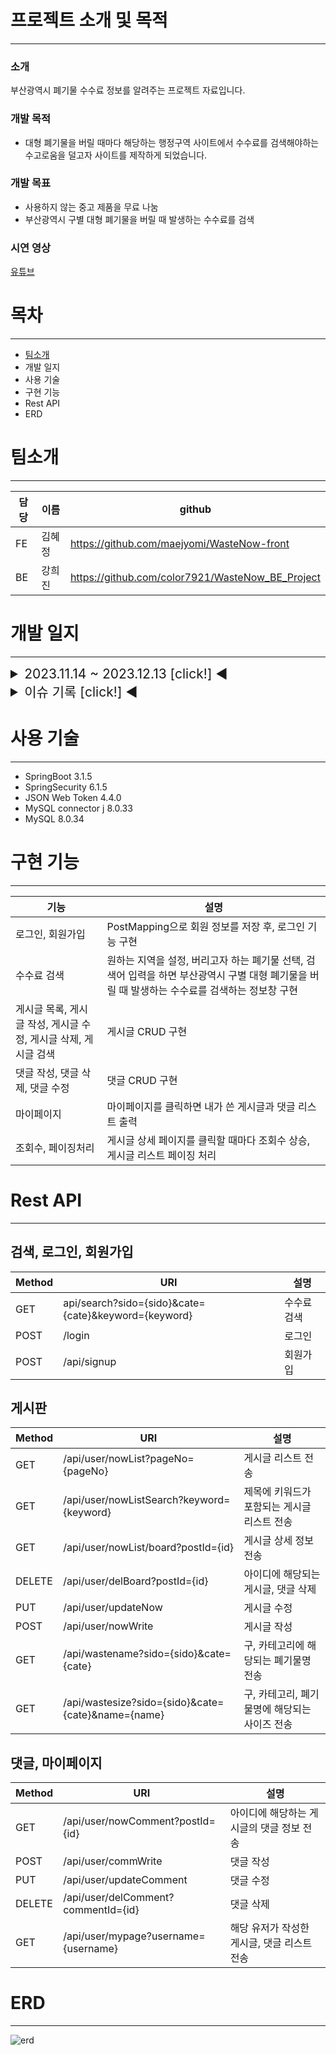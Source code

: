 # 프로젝트 소개 및 목적
---
### 소개
부산광역시 폐기물 수수료 정보를 알려주는 프로젝트 자료입니다.

### 개발 목적
- 대형 폐기물을 버릴 때마다 해당하는 행정구역 사이트에서 수수료를 검색해야하는 수고로움을 덜고자 사이트를 제작하게 되었습니다.

### 개발 목표
- 사용하지 않는 중고 제품을 무료 나눔
- 부산광역시 구별 대형 폐기물을 버릴 때 발생하는 수수료를 검색

### 시연 영상
[유튜브](https://www.youtube.com/watch?v=qFSmtGsdRBI)

# 목차
---
- [팀소개](팀소개)
- 개발 일지
- 사용 기술
- 구현 기능
- Rest API
- ERD

# 팀소개
---
|담당|이름|github|
|------|---|---|
|FE|김혜정|https://github.com/maejyomi/WasteNow-front|
|BE|강희진|https://github.com/color7921/WasteNow_BE_Project|

# 개발 일지
---
<details>
  <summary style="font-size: 1.5em;">2023.11.14 ~ 2023.12.13 [click!] ◀</summary>
  <div>
  <p><span style="font-size: larger;"><1주차></span></p>
  <p>- [방향성 설정] 메인 화면, 로그인 화면 구성</p>
  <p>- Rest API 상세 목록 작성</p>
  <p>- [데이터 삽입]csv파일 데이터를 MYSQL로 Import하기, React & SpringBoot local 연결</p>
  <p>- [API 전송]리액트에서 지정된 값을 받고 MySQL에 저장된 지정값을 API 주소를 통해 리액트로 전송</p>
  </div>
  <p><span style="font-size: larger;"><2주차></span></p>
  <p>- 게시판, 댓글 데이터베이스 컬럼명 지정하기, 로그인, 로그아웃, 회원가입(중복 ID제거)</p>
  <p>- 쿼리 중복 제거</p>
  <p>- 게시판 리스트 목록 전송, 상세페이지 작성</p>
  <p>- 게시판 수정, 삭제</p>
  <p>- ERD 작성</p>
  <div></div>
  <p><span style="font-size: larger;"><3주차></span></p>
  <p>- 댓글 목록 리스트 전송 작성, 수정, 삭제</p>
  <p>- 게시글 상세 정보 기능 구현</p>
  <p>- 외래키 ManyToOne 구현</p>
  <p>- 게시글 조회수 증가 구현</p>
  <div></div>
  <p><span style="font-size: larger;"><4주차></span></p>
  <p>- 상세 페이지 username에 해당하는 레코드 보내기</p>
  <p>- 게시글 리스트 페이징 구현, 마이페이지 게시글 리스트, 댓글 리스트 전송</p>
  <div></div>
  <p><span style="font-size: larger;"><5주차></span></p>
</details>

<details>
  <summary style="font-size: 1.5em;">이슈 기록 [click!] ◀</summary>
  <p>[외래키 설정]</p>
  <p>ManyToOne fetch 옵션 FetchType.EAGER 기본값으로 설정되어 Comment 엔티티 조회 시 무조건 Post 객체를 가져옴</p>
  <p>[SpringBoot와 MySQL 표기법]</p>
  <p>SpringBoot에서 boardList라는 컬럼을 입력하면 MySQL에서는 board_List로 출력된다. Camel Case -> Snake Case</p>
  <p>[Cors]</p>
  <p>SecurityConfig 클래스의 requestMatchers(new AntPathRequestMatcher("/api/user/**")) 추가 후 문제 해결</p>
</details>
  
# 사용 기술
---
- SpringBoot 3.1.5
- SpringSecurity 6.1.5
- JSON Web Token 4.4.0
- MySQL connector j 8.0.33
- MySQL 8.0.34

# 구현 기능
---
|기능|설명|
|------|---|
|로그인, 회원가입|PostMapping으로 회원 정보를 저장 후, 로그인 기능 구현|
|수수료 검색|원하는 지역을 설정, 버리고자 하는 폐기물 선택, 검색어 입력을 하면 부산광역시 구별 대형 폐기물을 버릴 때 발생하는 수수료를 검색하는 정보창 구현|
|게시글 목록, 게시글 작성, 게시글 수정, 게시글 삭제, 게시글 검색|게시글 CRUD 구현|
|댓글 작성, 댓글 삭제, 댓글 수정|댓글 CRUD 구현|
|마이페이지|마이페이지를 클릭하면 내가 쓴 게시글과 댓글 리스트 출력|
|조회수, 페이징처리|게시글 상세 페이지를 클릭할 때마다 조회수 상승, 게시글 리스트 페이징 처리|
# Rest API
---

## 검색, 로그인, 회원가입
|Method|URI|설명|
|------|---|---|
|GET|api/search?sido={sido}&cate={cate}&keyword={keyword}|수수료 검색|
|POST|/login|로그인|
|POST|/api/signup|회원가입|

## 게시판
|Method|URI|설명|
|------|---|---|
|GET|/api/user/nowList?pageNo={pageNo}|게시글 리스트 전송|
|GET|/api/user/nowListSearch?keyword={keyword}|제목에 키워드가 포함되는 게시글 리스트 전송|
|GET|/api/user/nowList/board?postId={id}|게시글 상세 정보 전송|
|DELETE|/api/user/delBoard?postId={id}|아이디에 해당되는 게시글, 댓글 삭제|
|PUT|/api/user/updateNow|게시글 수정|
|POST|/api/user/nowWrite|게시글 작성|
|GET|/api/wastename?sido={sido}&cate={cate}|구, 카테고리에 해당되는 폐기물명 전송|
|GET|/api/wastesize?sido={sido}&cate={cate}&name={name}|구, 카테고리, 폐기물명에 해당되는 사이즈 전송|

## 댓글, 마이페이지
|Method|URI|설명|
|------|---|---|
|GET|/api/user/nowComment?postId={id}|아이디에 해당하는 게시글의 댓글 정보 전송|
|POST|/api/user/commWrite|댓글 작성|
|PUT|/api/user/updateComment|댓글 수정|
|DELETE|/api/user/delComment?commentId={id}|댓글 삭제|
|GET|/api/user/mypage?username={username}|해당 유저가 작성한 게시글, 댓글 리스트 전송|


# ERD
---
![erd](https://github.com/color7921/WasteNow_BE_Project/assets/132988693/cbbc8912-2af3-4f94-92c3-d4debeb977f1)
